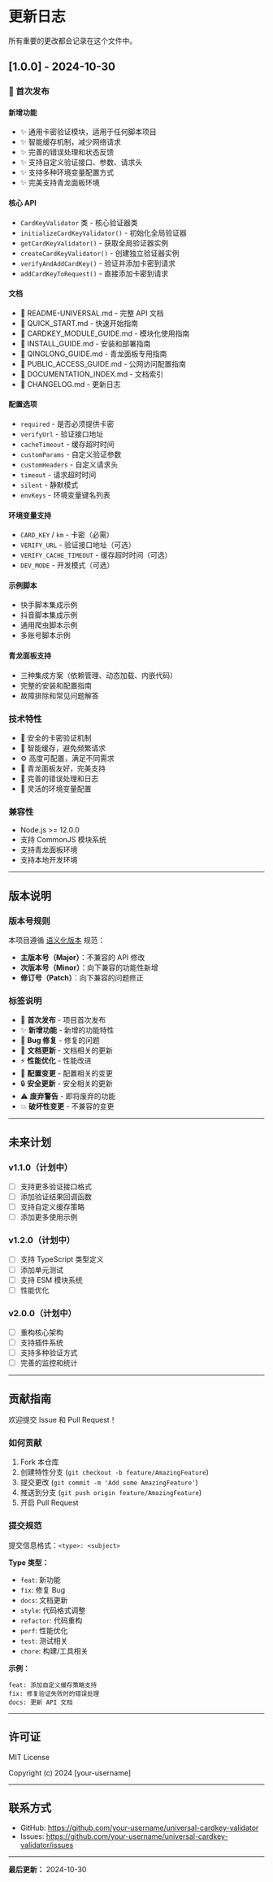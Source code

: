 # 更新日志

所有重要的更改都会记录在这个文件中。

## [1.0.0] - 2024-10-30

### 🎉 首次发布

#### 新增功能
- ✨ 通用卡密验证模块，适用于任何脚本项目
- ✨ 智能缓存机制，减少网络请求
- ✨ 完善的错误处理和状态反馈
- ✨ 支持自定义验证接口、参数、请求头
- ✨ 支持多种环境变量配置方式
- ✨ 完美支持青龙面板环境

#### 核心 API
- `CardKeyValidator` 类 - 核心验证器类
- `initializeCardKeyValidator()` - 初始化全局验证器
- `getCardKeyValidator()` - 获取全局验证器实例
- `createCardKeyValidator()` - 创建独立验证器实例
- `verifyAndAddCardKey()` - 验证并添加卡密到请求
- `addCardKeyToRequest()` - 直接添加卡密到请求

#### 文档
- 📖 README-UNIVERSAL.md - 完整 API 文档
- 📖 QUICK_START.md - 快速开始指南
- 📖 CARDKEY_MODULE_GUIDE.md - 模块化使用指南
- 📖 INSTALL_GUIDE.md - 安装和部署指南
- 📖 QINGLONG_GUIDE.md - 青龙面板专用指南
- 📖 PUBLIC_ACCESS_GUIDE.md - 公网访问配置指南
- 📖 DOCUMENTATION_INDEX.md - 文档索引
- 📖 CHANGELOG.md - 更新日志

#### 配置选项
- `required` - 是否必须提供卡密
- `verifyUrl` - 验证接口地址
- `cacheTimeout` - 缓存超时时间
- `customParams` - 自定义验证参数
- `customHeaders` - 自定义请求头
- `timeout` - 请求超时时间
- `silent` - 静默模式
- `envKeys` - 环境变量键名列表

#### 环境变量支持
- `CARD_KEY` / `km` - 卡密（必需）
- `VERIFY_URL` - 验证接口地址（可选）
- `VERIFY_CACHE_TIMEOUT` - 缓存超时时间（可选）
- `DEV_MODE` - 开发模式（可选）

#### 示例脚本
- 快手脚本集成示例
- 抖音脚本集成示例
- 通用爬虫脚本示例
- 多账号脚本示例

#### 青龙面板支持
- 三种集成方案（依赖管理、动态加载、内嵌代码）
- 完整的安装和配置指南
- 故障排除和常见问题解答

### 技术特性
- 🔐 安全的卡密验证机制
- 💾 智能缓存，避免频繁请求
- ⚙️ 高度可配置，满足不同需求
- 🎯 青龙面板友好，完美支持
- 📝 完善的错误处理和日志
- 🔧 灵活的环境变量配置

### 兼容性
- Node.js >= 12.0.0
- 支持 CommonJS 模块系统
- 支持青龙面板环境
- 支持本地开发环境

---

## 版本说明

### 版本号规则

本项目遵循 [语义化版本](https://semver.org/lang/zh-CN/) 规范：

- **主版本号（Major）**：不兼容的 API 修改
- **次版本号（Minor）**：向下兼容的功能性新增
- **修订号（Patch）**：向下兼容的问题修正

### 标签说明

- 🎉 **首次发布** - 项目首次发布
- ✨ **新增功能** - 新增的功能特性
- 🐛 **Bug 修复** - 修复的问题
- 📝 **文档更新** - 文档相关的更新
- ⚡ **性能优化** - 性能改进
- 🔧 **配置变更** - 配置相关的变更
- 🔒 **安全更新** - 安全相关的更新
- ⚠️ **废弃警告** - 即将废弃的功能
- 💥 **破坏性变更** - 不兼容的变更

---

## 未来计划

### v1.1.0（计划中）
- [ ] 支持更多验证接口格式
- [ ] 添加验证结果回调函数
- [ ] 支持自定义缓存策略
- [ ] 添加更多使用示例

### v1.2.0（计划中）
- [ ] 支持 TypeScript 类型定义
- [ ] 添加单元测试
- [ ] 支持 ESM 模块系统
- [ ] 性能优化

### v2.0.0（计划中）
- [ ] 重构核心架构
- [ ] 支持插件系统
- [ ] 支持多种验证方式
- [ ] 完善的监控和统计

---

## 贡献指南

欢迎提交 Issue 和 Pull Request！

### 如何贡献

1. Fork 本仓库
2. 创建特性分支 (`git checkout -b feature/AmazingFeature`)
3. 提交更改 (`git commit -m 'Add some AmazingFeature'`)
4. 推送到分支 (`git push origin feature/AmazingFeature`)
5. 开启 Pull Request

### 提交规范

提交信息格式：`<type>: <subject>`

**Type 类型：**
- `feat`: 新功能
- `fix`: 修复 Bug
- `docs`: 文档更新
- `style`: 代码格式调整
- `refactor`: 代码重构
- `perf`: 性能优化
- `test`: 测试相关
- `chore`: 构建/工具相关

**示例：**
```
feat: 添加自定义缓存策略支持
fix: 修复验证失败时的错误处理
docs: 更新 API 文档
```

---

## 许可证

MIT License

Copyright (c) 2024 [your-username]

---

## 联系方式

- GitHub: https://github.com/your-username/universal-cardkey-validator
- Issues: https://github.com/your-username/universal-cardkey-validator/issues

---

**最后更新：** 2024-10-30

